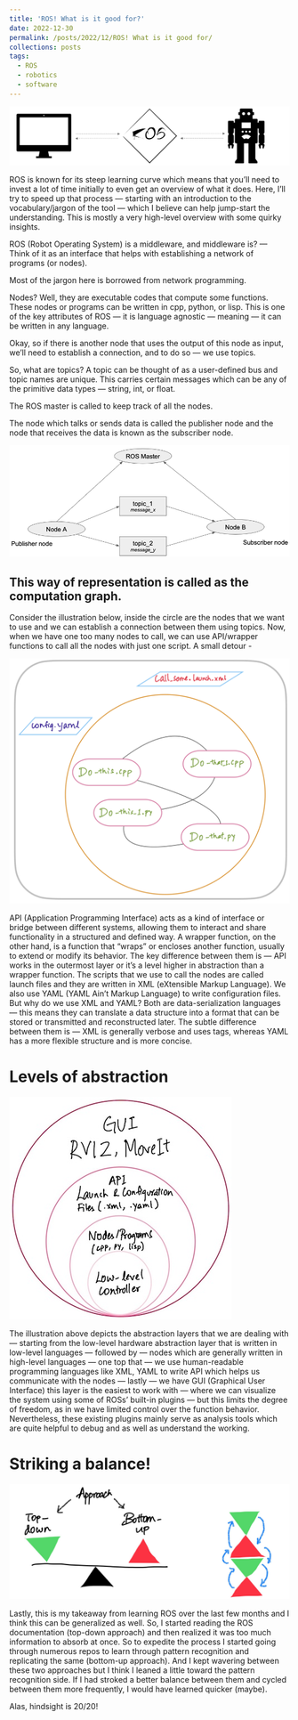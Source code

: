 ```yaml
---
title: 'ROS! What is it good for?'
date: 2022-12-30
permalink: /posts/2022/12/ROS! What is it good for/
collections: posts
tags:
  - ROS
  - robotics
  - software
---
```


![Illustration: ROS](/images/ROS4_copy.jpeg "Illustration: ROS")

ROS is known for its steep learning curve which means that you’ll need to invest a lot of time initially to even get an overview of what it does. Here, I’ll try to speed up that process — starting with an introduction to the vocabulary/jargon of the tool — which I believe can help jump-start the understanding. This is mostly a very high-level overview with some quirky insights.

ROS (Robot Operating System) is a middleware, and middleware is? — Think of it as an interface that helps with establishing a network of programs (or nodes).

Most of the jargon here is borrowed from network programming.

Nodes? Well, they are executable codes that compute some functions. These nodes or programs can be written in cpp, python, or lisp. This is one of the key attributes of ROS — it is language agnostic — meaning — it can be written in any language. 

Okay, so if there is another node that uses the output of this node as input, we’ll need to establish a connection, and to do so — we use topics.

So, what are topics? A topic can be thought of as a user-defined bus and topic names are unique. This carries certain messages which can be any of the primitive data types — string, int, or float.

The ROS master is called to keep track of all the nodes.

The node which talks or sends data is called the publisher node and the node that receives the data is known as the subscriber node.

![Illustration: ROS Concepts](/images/ROS_Concepts.png "Illustration: ROS")

This way of representation is called as the computation graph.
----
 
Consider the illustration below, inside the circle are the nodes that we want to use and we can establish a connection between them using topics. Now, when we have one too many nodes to call, we can use API/wrapper functions to call all the nodes with just one script. A small detour -

![Illustration: Nodes, launch and configuration files](/images/ROS1.png "Illustration: Nodes, launch and configuration files")

API (Application Programming Interface) acts as a kind of interface or bridge between different systems, allowing them to interact and share functionality in a structured and defined way.
A wrapper function, on the other hand, is a function that “wraps” or encloses another function, usually to extend or modify its behavior.
The key difference between them is — API works in the outermost layer or it’s a level higher in abstraction than a wrapper function.
The scripts that we use to call the nodes are called launch files and they are written in XML (eXtensible Markup Language). We also use YAML (YAML Ain’t Markup Language) to write configuration files.
But why do we use XML and YAML? Both are data-serialization languages — this means they can translate a data structure into a format that can be stored or transmitted and reconstructed later. The subtle difference between them is — XML is generally verbose and uses tags, whereas YAML has a more flexible structure and is more concise.

Levels of abstraction
====

![Illustration: Abstraction layers](/images/ROS6copy.jpeg "Illustration: Abstraction layers") 

The illustration above depicts the abstraction layers that we are dealing with — starting from the low-level hardware abstraction layer that is written in low-level languages — followed by — nodes which are generally written in high-level languages — one top that — we use human-readable programming languages like XML, YAML to write API which helps us communicate with the nodes — lastly — we have GUI (Graphical User Interface) this layer is the easiest to work with — where we can visualize the system using some of ROSs’ built-in plugins — but this limits the degree of freedom, as in we have limited control over the function behavior. Nevertheless, these existing plugins mainly serve as analysis tools which are quite helpful to debug and as well as understand the working.

Striking a balance!
====

![Illustration: Balancing learning approaches](/images/ROS5.png "Illustration: Balancing learning approaches") 

Lastly, this is my takeaway from learning ROS over the last few months and I think this can be generalized as well. So, I started reading the ROS documentation (top-down approach) and then realized it was too much information to absorb at once. So to expedite the process I started going through numerous repos to learn through pattern recognition and replicating the same (bottom-up approach). And I kept wavering between these two approaches but I think I leaned a little toward the pattern recognition side. If I had stroked a better balance between them and cycled between them more frequently, I would have learned quicker (maybe).

Alas, hindsight is 20/20!